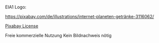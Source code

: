 EIA1 Logo:

https://pixabay.com/de/illustrations/internet-planeten-getränke-3116062/

[Pixabay License](https://pixabay.com/de/service/license/)

Freie kommerzielle Nutzung 
Kein Bildnachweis nötig